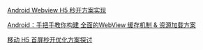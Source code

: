 [Android Webview H5 秒开方案实现](https://juejin.im/post/5b94ca52e51d450e7d097f38)

[Android：手把手教你构建 全面的WebView 缓存机制 & 资源加载方案](https://www.jianshu.com/p/5e7075f4875f)

[移动 H5 首屏秒开优化方案探讨](https://blog.cnbang.net/tech/3477/)
